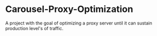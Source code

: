 # Carousel-Proxy-Optimization
A project with the goal of optimizing a proxy server until it can sustain production level's of traffic.
